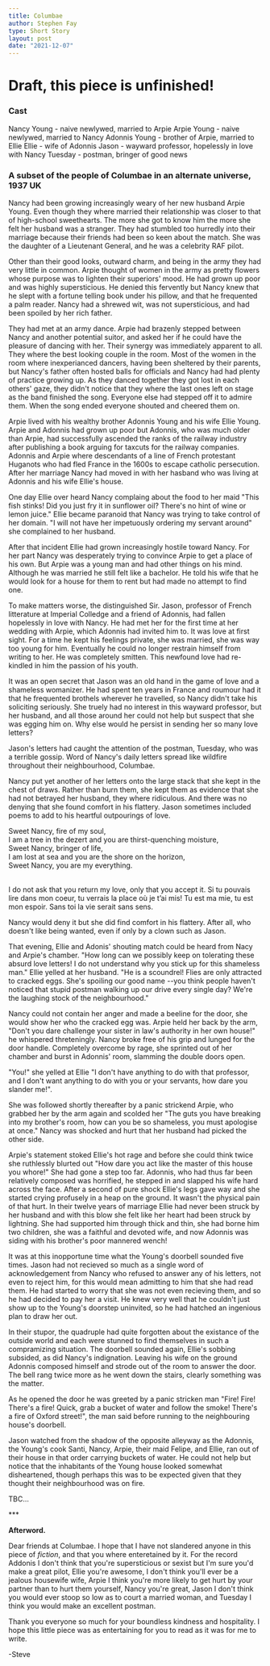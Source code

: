 ```yaml
---
title: Columbae
author: Stephen Fay
type: Short Story 
layout: post
date: "2021-12-07"
---
```


# Draft, this piece is unfinished!

### Cast

Nancy Young - naive newlywed, married to Arpie
Arpie Young - naive newlywed, married to Nancy
Adonnis Young - brother of Arpie, married to Ellie
Ellie - wife of Adonnis
Jason - wayward professor, hopelessly in love with Nancy
Tuesday - postman, bringer of good news

### A subset of the people of Columbae in an alternate universe, 1937 UK

Nancy had been growing increasingly weary of her new husband Arpie Young. Even though they where married their relationship was closer to that of high-school sweethearts. The more she got to know him the more she felt her husband was a stranger. They had stumbled too hurredly into their marriage because their friends had been so keen about the match. She was the daughter of a Lieutenant General, and he was a celebrity RAF pilot. 

Other than their good looks, outward charm, and being in the army they had very little in common. Arpie thought of women in the army as pretty flowers whose purpose was to lighten their superiors' mood. He had grown up poor and was highly supersticious. He denied this fervently but Nancy knew that he slept with a fortune telling book under his pillow, and that he frequented a palm reader. Nancy had a shrewed wit, was not supersticious, and had been spoiled by her rich father. 

They had met at an army dance. Arpie had brazenly stepped between Nancy and another potential suitor, and asked her if he could have the pleasure of dancing with her. Their synergy was immediately apparent to all. They where the best looking couple in the room. Most of the women in the room where inexperianced dancers, having been sheltered by their parents, but Nancy's father often hosted balls for officials and Nancy had had plenty of practice growing up. As they danced together they got lost in each others' gaze, they didn't notice that they where the last ones left on stage as the band finished the song. Everyone else had stepped off it to admire them. When the song ended everyone shouted and cheered them on. 

Arpie lived with his wealthy brother Adonnis Young and his wife Ellie Young. Arpie and Adonnis had grown up poor but Adonnis, who was much older than Arpie, had successfully ascended the ranks of the railway industry after publishing a book arguing for taxcuts for the railway companies. Adonnis and Arpie where descendants of a line of French protestant Huganots who had fled France in the 1600s to escape catholic persecution. After her marriage Nancy had moved in with her hasband who was living at Adonnis and his wife Ellie's house. 

One day Ellie over heard Nancy complaing about the food to her maid "This fish stinks! Did you just fry it in sunflower oil? There's no hint of wine or lemon juice." Ellie became paranoid that Nancy was trying to take control of her domain. "I will not have her impetuously ordering my servant around" she complained to her husband. 

After that incident Ellie had grown increasingly hostile toward Nancy. For her part Nancy was desperately trying to convince Arpie to get a place of his own. But Arpie was a young man and had other things on his mind. Although he was married he still felt like a bachelor. He told his wife that he would look for a house for them to rent but had made no attempt to find one. 

To make matters worse, the distinguished Sir. Jason, professor of French litterature at Imperial Colledge and a friend of Adonnis, had fallen hopelessly in love with Nancy. He had met her for the first time at her wedding with Arpie, which Adonnis had invited him to. It was love at first sight. For a time he kept his feelings private, she was married, she was way too young for him. Eventually he could no longer restrain himself from writing to her. He was completely smitten. This newfound love had re-kindled in him the passion of his youth. 

It was an open secret that Jason was an old hand in the game of love and a shameless womanizer. He had spent ten years in France and roumour had it that he frequented brothels wherever he travelled, so Nancy didn't take his soliciting seriously. She truely had no interest in this wayward professor, but her husband, and all those around her could not help but suspect that she was egging him on. Why else would he persist in sending her so many love letters? 

Jason's letters had caught the attention of the postman, Tuesday, who was a terrible gossip. Word of Nancy's daily letters spread like wildfire throughout their neighbourhood, Columbae. 

Nancy put yet another of her letters onto the large stack that she kept in the chest of draws. Rather than burn them, she kept them as evidence that she had not betrayed her husband, they where ridiculous. And there was no denying that she found comfort in his flattery. Jason sometimes included poems to add to his heartful outpourings of love. <br/>

<poem>Sweet Nancy, fire of my soul, <br/>
I am a tree in the dezert and you are thirst-quenching moisture, <br/>
Sweet Nancy, bringer of life, <br/>
I am lost at sea and you are the shore on the horizon, <br/>
Sweet Nancy, you are my everything.</poem> <br/><br/>

<poem>I do not ask that you return my love, only that you accept it. Si tu pouvais lire dans mon coeur, tu verrais la place où je t’ai mis! Tu est ma mie, tu est mon espoir. Sans toi la vie serait sans sens.</poem> <br/>

Nancy would deny it but she did find comfort in his flattery. After all, who doesn't like being wanted, even if only by a clown such as Jason. 

That evening, Ellie and Adonis' shouting match could be heard from Nacy and Arpie's chamber. "How long can we possibly keep on tolerating these absurd love letters! I do not understand why you stick up for this shameless man." Ellie yelled at her husband. "He is a scoundrel! Flies are only attracted to cracked eggs. She's spoiling our good name --you think people haven't noticed that stupid postman walking up our drive every single day? We're the laughing stock of the neighbourhood."

Nancy could not contain her anger and made a beeline for the door, she would show her who the cracked egg was. Arpie held her back by the arm, "Don't you dare challenge your sister in law's authority in her own house!" he whispered threteningly. Nancy broke free of his grip and lunged for the door handle. Completely overcome by rage, she sprinted out of her chamber and burst in Adonnis' room, slamming the double doors open. 

"You!" she yelled at Ellie "I don't have anything to do with that professor, and I don't want anything to do with you or your servants, how dare you slander me!". 

She was followed shortly thereafter by a panic strickend Arpie, who grabbed her by the arm again and scolded her "The guts you have breaking into my brother's room, how can you be so shameless, you must apologise at once." Nancy was shocked and hurt that her husband had picked the other side. 

Arpie's statement stoked Ellie's hot rage and before she could think twice she ruthlessly blurted out "How dare you act like the master of this house you whore!" She had gone a step too far. Adonnis, who had thus far been relatively composed was horrified, he stepped in and slapped his wife hard across the face. After a second of pure shock Ellie's legs gave way and she started crying profusely in a heap on the ground. It wasn't the physical pain of that hurt. In their twelve years of marriage Ellie had never been struck by her husband and with this blow she felt like her heart had been struck by lightning. She had supported him through thick and thin, she had borne him two children, she was a faithful and devoted wife, and now Adonnis was siding with his brother's poor mannered wench!

It was at this inopportune time what the Young's doorbell sounded five times. Jason had not recieved so much as a single word of acknowledgement from Nancy who refused to answer any of his letters, not even to reject him, for this would mean admitting to him that she had read them. He had started to worry that she was not even recieving them, and so he had decided to pay her a visit. He knew very well that he couldn't just show up to the Young's doorstep uninvited, so he had hatched an ingenious plan to draw her out. 

In their stupor, the quadruple had quite forgotten about the existance of the outside world and each were stunned to find themselves in such a compramizing situation. The doorbell sounded again, Ellie's sobbing subsided, as did Nancy's indignation. Leaving his wife on the ground Adonnis composed himself and strode out of the room to answer the door. The bell rang twice more as he went down the stairs, clearly something was the matter. 

As he opened the door he was greeted by a panic stricken man "Fire! Fire! There's a fire! Quick, grab a bucket of water and follow the smoke! There's a fire of Oxford street!", the man said before running to the neighbouring house's doorbell. 

Jason watched from the shadow of the opposite alleyway as the Adonnis, the Young's cook Santi, Nancy, Arpie, their maid Felipe, and Ellie, ran out of their house in that order carrying buckets of water. He could not help but notice that the inhabitants of the Young house looked somewhat disheartened, though perhaps this was to be expected given that they thought their neighbourhood was on fire.

TBC...

















\*\*\*


**Afterword.**

Dear friends at Columbae. I hope that I have not slandered anyone in this piece of *fiction*, and that you where enteretained by it. For the record Addonis I don't think that you're supersticious or sexist but I'm sure you'd make a great pilot, Ellie you're awesome, I don't think you'll ever be a jealous housewife wife, Arpie I think you're more likely to get hurt by your partner than to hurt them yourself, Nancy you're great, Jason I don't think you would ever stoop so low as to court a married woman, and Tuesday I think you would make an excellent postman. 

Thank you everyone so much for your boundless kindness and hospitality. I hope this little piece was as entertaining for you to read as it was for me to write. 

-Steve


